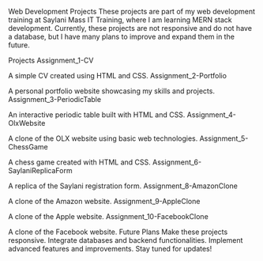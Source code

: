 Web Development Projects
These projects are part of my web development training at Saylani Mass IT Training, where I am learning MERN stack development. Currently, these projects are not responsive and do not have a database, but I have many plans to improve and expand them in the future.

Projects
Assignment_1-CV

A simple CV created using HTML and CSS.
Assignment_2-Portfolio

A personal portfolio website showcasing my skills and projects.
Assignment_3-PeriodicTable

An interactive periodic table built with HTML and CSS.
Assignment_4-OlxWebsite

A clone of the OLX website using basic web technologies.
Assignment_5-ChessGame

A chess game created with HTML and CSS.
Assignment_6-SaylaniReplicaForm

A replica of the Saylani registration form.
Assignment_8-AmazonClone

A clone of the Amazon website.
Assignment_9-AppleClone

A clone of the Apple website.
Assignment_10-FacebookClone

A clone of the Facebook website.
Future Plans
Make these projects responsive.
Integrate databases and backend functionalities.
Implement advanced features and improvements.
Stay tuned for updates!